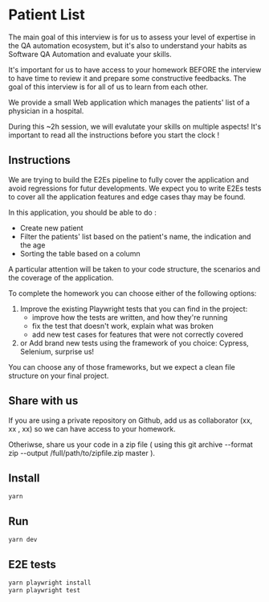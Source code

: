 # Patient List

The main goal of this interview is for us to assess your level of expertise in the QA automation ecosystem, but it's also to understand your habits as Software QA Automation and evaluate your skills. 

It's important for us to have access to your homework BEFORE the interview to have time to review it and prepare some constructive feedbacks. The goal of this interview is for all of us to learn from each other.

We provide a small Web application which manages the patients' list of a physician in a hospital. 

During this ~2h session, we will evalutate your skills on multiple aspects! It's important to read all the instructions before you start the clock !

## Instructions

We are trying to build the E2Es pipeline to fully cover the application and avoid regressions for futur developments. We expect you to write E2Es tests to cover all the application features and edge cases thay may be found. 

In this application, you should be able to do : 
- Create new patient
- Filter the patients' list based on the patient's name, the indication and the age
- Sorting the table based on a column


A particular attention will be taken to your code structure, the scenarios and the coverage of the application.

To complete the homework you can choose either of the following options:

1. Improve the existing Playwright tests that you can find in the project:
    - improve how the tests are written, and how they're running
    - fix the test that doesn't work, explain what was broken
    - add new test cases for features that were not correctly covered
2. or Add brand new tests using the framework of you choice: Cypress, Selenium, surprise us!


You can choose any of those frameworks, but we expect a clean file structure on your final project.

## Share with us

If you are using a private repository on Github, add us as collaborator (xx, xx , xx) so we can have access to your homework.

Otheriwse, share us your code in a zip file ( using this git archive --format zip --output /full/path/to/zipfile.zip master ).
## Install

`yarn`

## Run

`yarn dev`

## E2E tests

```sh
yarn playwright install
yarn playwright test
```
